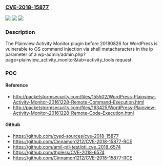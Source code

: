 ### [CVE-2018-15877](https://cve.mitre.org/cgi-bin/cvename.cgi?name=CVE-2018-15877)
![](https://img.shields.io/static/v1?label=Product&message=n%2Fa&color=blue)
![](https://img.shields.io/static/v1?label=Version&message=n%2Fa&color=blue)
![](https://img.shields.io/static/v1?label=Vulnerability&message=n%2Fa&color=brighgreen)

### Description

The Plainview Activity Monitor plugin before 20180826 for WordPress is vulnerable to OS command injection via shell metacharacters in the ip parameter of a wp-admin/admin.php?page=plainview_activity_monitor&tab=activity_tools request.

### POC

#### Reference
- http://packetstormsecurity.com/files/155502/WordPress-Plainview-Activity-Monitor-20161228-Remote-Command-Execution.html
- http://packetstormsecurity.com/files/163425/WordPress-Plainview-Activity-Monitor-20161228-Remote-Code-Execution.html

#### Github
- https://github.com/cved-sources/cve-2018-15877
- https://github.com/Cinnamon1212/CVE-2018-15877-RCE
- https://github.com/amil-ptl-test/ptl_cve_2018_6574
- https://github.com/thpless/CVE-2018-6574
- https://github.com/Cinnamon1212/CVE-2018-15877-RCE

